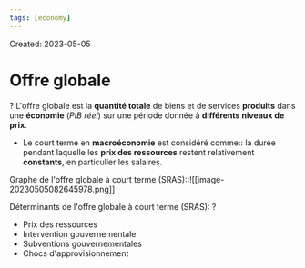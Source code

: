 ```yaml
---
tags: [economy] 
---
```

Created: 2023-05-05

# Offre globale
?
L'offre globale est la **quantité totale** de biens et de services **produits** dans une **économie** (*PIB réel*) sur une période donnée à **différents niveaux de prix**.

- Le court terme en **macroéconomie** est considéré comme:: la durée pendant laquelle les **prix des ressources** restent relativement **constants**, en particulier les salaires.

Graphe de l'offre globale à court terme (SRAS)::![[image-20230505082645978.png]]

Déterminants de l'offre globale à court terme (SRAS):
?
-   Prix des ressources
-   Intervention gouvernementale
-   Subventions gouvernementales
-   Chocs d'approvisionnement
